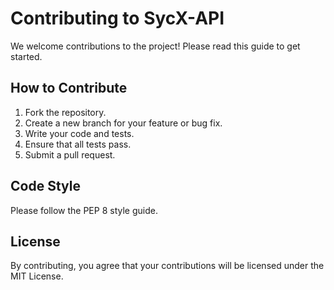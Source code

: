 # Contributing to SycX-API

We welcome contributions to the project! Please read this guide to get started.

## How to Contribute

1. Fork the repository.
2. Create a new branch for your feature or bug fix.
3. Write your code and tests.
4. Ensure that all tests pass.
5. Submit a pull request.

## Code Style

Please follow the PEP 8 style guide.

## License

By contributing, you agree that your contributions will be licensed under the MIT License.
